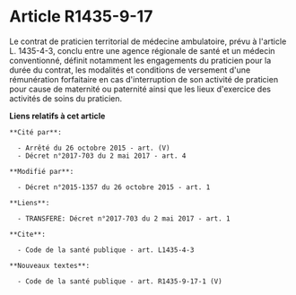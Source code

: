 # Article R1435-9-17

Le contrat de praticien territorial de médecine ambulatoire, prévu à l'article L. 1435-4-3, conclu entre une agence régionale
de santé et un médecin conventionné, définit notamment les engagements du praticien pour la durée du contrat, les modalités
et conditions de versement d'une rémunération forfaitaire en cas d'interruption de son activité de praticien pour cause de
maternité ou paternité ainsi que les lieux d'exercice des activités de soins du praticien.

**Liens relatifs à cet article**

	**Cité par**:

	  - Arrêté du 26 octobre 2015 - art. (V)
	  - Décret n°2017-703 du 2 mai 2017 - art. 4

	**Modifié par**:

	  - Décret n°2015-1357 du 26 octobre 2015 - art. 1

	**Liens**:

	  - TRANSFERE: Décret n°2017-703 du 2 mai 2017 - art. 1

	**Cite**:

	  - Code de la santé publique - art. L1435-4-3

	**Nouveaux textes**:

	  - Code de la santé publique - art. R1435-9-17-1 (V)
